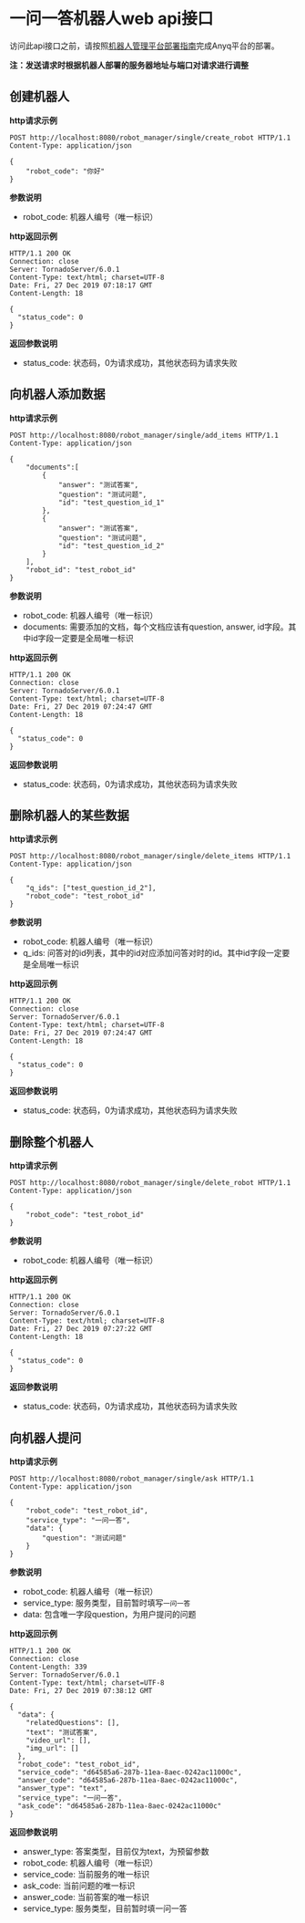 # 一问一答机器人web api接口
访问此api接口之前，请按照[机器人管理平台部署指南](机器人管理平台部署指南.md)完成Anyq平台的部署。

**注：发送请求时根据机器人部署的服务器地址与端口对请求进行调整**

## 创建机器人
**http请求示例**
```http
POST http://localhost:8080/robot_manager/single/create_robot HTTP/1.1
Content-Type: application/json

{
    "robot_code": "你好"
}
```
**参数说明**
- robot_code: 机器人编号（唯一标识）

**http返回示例**
```http
HTTP/1.1 200 OK
Connection: close
Server: TornadoServer/6.0.1
Content-Type: text/html; charset=UTF-8
Date: Fri, 27 Dec 2019 07:18:17 GMT
Content-Length: 18

{
  "status_code": 0
}
```
**返回参数说明**
- status_code: 状态码，0为请求成功，其他状态码为请求失败

## 向机器人添加数据
**http请求示例**
```http
POST http://localhost:8080/robot_manager/single/add_items HTTP/1.1
Content-Type: application/json

{
    "documents":[
        {
            "answer": "测试答案", 
            "question": "测试问题", 
            "id": "test_question_id_1"
        },
        {
            "answer": "测试答案", 
            "question": "测试问题", 
            "id": "test_question_id_2"
        }
    ],
    "robot_id": "test_robot_id"
}
```
**参数说明**
- robot_code: 机器人编号（唯一标识）
- documents: 需要添加的文档，每个文档应该有question, answer, id字段。其中id字段一定要是全局唯一标识

**http返回示例**
```http
HTTP/1.1 200 OK
Connection: close
Server: TornadoServer/6.0.1
Content-Type: text/html; charset=UTF-8
Date: Fri, 27 Dec 2019 07:24:47 GMT
Content-Length: 18

{
  "status_code": 0
}
```
**返回参数说明**
- status_code: 状态码，0为请求成功，其他状态码为请求失败


## 删除机器人的某些数据
**http请求示例**
```http
POST http://localhost:8080/robot_manager/single/delete_items HTTP/1.1
Content-Type: application/json

{
    "q_ids": ["test_question_id_2"],
    "robot_code": "test_robot_id"
}
```
**参数说明**
- robot_code: 机器人编号（唯一标识）
- q_ids: 问答对的id列表，其中的id对应添加问答对时的id。其中id字段一定要是全局唯一标识

**http返回示例**
```http
HTTP/1.1 200 OK
Connection: close
Server: TornadoServer/6.0.1
Content-Type: text/html; charset=UTF-8
Date: Fri, 27 Dec 2019 07:24:47 GMT
Content-Length: 18

{
  "status_code": 0
}
```
**返回参数说明**
- status_code: 状态码，0为请求成功，其他状态码为请求失败

## 删除整个机器人
**http请求示例**
```http
POST http://localhost:8080/robot_manager/single/delete_robot HTTP/1.1
Content-Type: application/json

{
    "robot_code": "test_robot_id"
}
```
**参数说明**
- robot_code: 机器人编号（唯一标识）

**http返回示例**
```http
HTTP/1.1 200 OK
Connection: close
Server: TornadoServer/6.0.1
Content-Type: text/html; charset=UTF-8
Date: Fri, 27 Dec 2019 07:27:22 GMT
Content-Length: 18

{
  "status_code": 0
}
```
**返回参数说明**
- status_code: 状态码，0为请求成功，其他状态码为请求失败


## 向机器人提问
**http请求示例**
```http
POST http://localhost:8080/robot_manager/single/ask HTTP/1.1
Content-Type: application/json

{
    "robot_code": "test_robot_id",
    "service_type": "一问一答",
    "data": {
        "question": "测试问题"
    }
}
```
**参数说明**
- robot_code: 机器人编号（唯一标识）
- service_type: 服务类型，目前暂时填写`一问一答`
- data: 包含唯一字段question，为用户提问的问题

**http返回示例**
```http
HTTP/1.1 200 OK
Connection: close
Content-Length: 339
Server: TornadoServer/6.0.1
Content-Type: text/html; charset=UTF-8
Date: Fri, 27 Dec 2019 07:38:12 GMT

{
  "data": {
    "relatedQuestions": [],
    "text": "测试答案",
    "video_url": [],
    "img_url": []
  },
  "robot_code": "test_robot_id",
  "service_code": "d64585a6-287b-11ea-8aec-0242ac11000c",
  "answer_code": "d64585a6-287b-11ea-8aec-0242ac11000c",
  "answer_type": "text",
  "service_type": "一问一答",
  "ask_code": "d64585a6-287b-11ea-8aec-0242ac11000c"
}
```
**返回参数说明**
- answer_type: 答案类型，目前仅为text，为预留参数
- robot_code: 机器人编号（唯一标识）
- service_code: 当前服务的唯一标识
- ask_code: 当前问题的唯一标识
- answer_code: 当前答案的唯一标识
- service_type: 服务类型，目前暂时填一问一答
